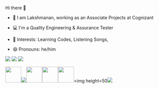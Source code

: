 Hi there 👋

* 👀 I am Lakshmanan, working as an Associate Projects at Cognizant

* 💻 I'm a Quality Engineering & Assurance Tester

* 💞 Interests: Learning Codes, Listening Songs,

* 😄 Pronouns: he/him

[![](https://img.shields.io/badge/GitHub-100000?style=for-the-badge&logo=github&logoColor=white)](https://github.com/laksh2022)
[![](https://img.shields.io/badge/linkedin-%230077B5.svg?style=for-the-badge&logo=linkedin)](https://www.linkedin.com/in/lakshmananv9626)
[![](https://img.shields.io/badge/Twitter-1DA1F2?style=for-the-badge&logo=twitter&logoColor=white)](<hyperlink>)

<img height=50 src="https://cdn.jsdelivr.net/gh/devicons/devicon/icons/java/java-original.svg"/><img src="https://cdn.jsdelivr.net/gh/devicons/devicon/icons/html5/html5-original.svg" /><img height=50
src="https://cdn.jsdelivr.net/gh/devicons/devicon/icons/react/react-original.svg" /><img height=50 src="https://cdn.jsdelivr.net/gh/devicons/devicon/icons/git/git-plain.svg"/><img height=50 src="https://cdn.jsdelivr.net/gh/devicons/devicon/icons/github/github-original.svg"/><img height=50<img src="https://cdn.jsdelivr.net/gh/devicons/devicon/icons/cucumber/cucumber-plain.svg"/>
         
          
